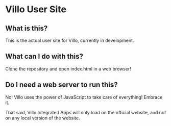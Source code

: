 Villo User Site
===============

What is this?
-------------

This is the actual user site for Villo, currently in development.

What can I do with this?
------------------------

Clone the repository and open index.html in a web browser!

Do I need a web server to run this?
-----------------------------------

No! Villo uses the power of JavaScript to take care of everything! Embrace it.

That said, Villo Integrated Apps will only load on the official website, and not on any local version of the website.